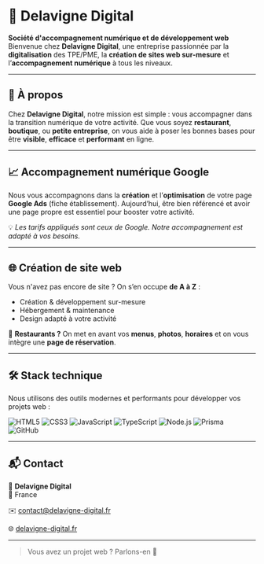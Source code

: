 # 🚀 Delavigne Digital

**Société d'accompagnement numérique et de développement web**  
Bienvenue chez **Delavigne Digital**, une entreprise passionnée par la **digitalisation** des TPE/PME, la **création de sites web sur-mesure** et l’**accompagnement numérique** à tous les niveaux.

---

## 🧭 À propos

Chez **Delavigne Digital**, notre mission est simple : vous accompagner dans la transition numérique de votre activité. Que vous soyez **restaurant**, **boutique**, ou **petite entreprise**, on vous aide à poser les bonnes bases pour être **visible**, **efficace** et **performant** en ligne.

---

## 📈 Accompagnement numérique Google

Nous vous accompagnons dans la **création** et l’**optimisation** de votre page **Google Ads** (fiche établissement). Aujourd’hui, être bien référencé et avoir une page propre est essentiel pour booster votre activité.

💡 *Les tarifs appliqués sont ceux de Google. Notre accompagnement est adapté à vos besoins.*

---

## 🌐 Création de site web

Vous n'avez pas encore de site ? On s’en occupe **de A à Z** :
- Création & développement sur-mesure
- Hébergement & maintenance
- Design adapté à votre activité

📍 **Restaurants ?** On met en avant vos **menus**, **photos**, **horaires** et on vous intègre une **page de réservation**.

---

## 🛠️ Stack technique

Nous utilisons des outils modernes et performants pour développer vos projets web :

![HTML5](https://img.shields.io/badge/-HTML5-E34F26?style=flat&logo=html5&logoColor=white)
![CSS3](https://img.shields.io/badge/-CSS3-1572B6?style=flat&logo=css3&logoColor=white)
![JavaScript](https://img.shields.io/badge/-JavaScript-F7DF1E?style=flat&logo=javascript&logoColor=black)
![TypeScript](https://img.shields.io/badge/-TypeScript-3178C6?style=flat&logo=typescript&logoColor=white)
![Node.js](https://img.shields.io/badge/-Node.js-339933?style=flat&logo=node.js&logoColor=white)
![Prisma](https://img.shields.io/badge/-Prisma-2D3748?style=flat&logo=prisma)
![GitHub](https://img.shields.io/badge/-GitHub-181717?style=flat&logo=github)

---

## 📬 Contact

💼 **Delavigne Digital**  
📍 France  

✉️ [contact@delavigne-digital.fr](mailto:contact@delavigne-digital.fr)

🌐 [delavigne-digital.fr](https://delavigne-digital.fr)

---

> Vous avez un projet web ? Parlons-en 🚀  

